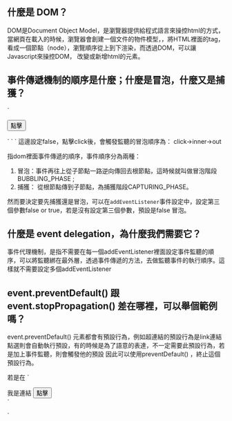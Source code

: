 ## 什麼是 DOM？
DOM是Document Object Model，是瀏覽器提供給程式語言來操控html的方式，當網頁在載入的時候，瀏覽器會創建一個文件的物件模型，，將HTML裡面的tag，看成一個節點（node），瀏覽順序從上到下渲染，而透過DOM，可以讓Javascript來操控DOM，
改變或新增html的元素。

## 事件傳遞機制的順序是什麼；什麼是冒泡，什麼又是捕獲？
  `
    <div class="out">
    <div class="inner">
        <button class="click">點擊</button>
    </div>
  </div>
 `
 `<script>
    addEven('.out');
    addEven('.inner');
    addEven('.click');
    function addEven(classname){
    document.querySelector(classname).addEventListener('click',function(){
    console.log(classname)
    },false)
}
    </script>
 `
 這邊設定false，點擊click後，會觸發監聽的冒泡順序為：
 click->inner->out

指dom裡面事件傳遞的順序，事件順序分為兩種：
1. 冒泡：事件再往上從子節點一路逆向傳回去根節點，這時候就叫做冒泡階段BUBBLING_PHASE ;
2. 捕獲： 從根節點傳到子節點，為捕獲階段CAPTURING_PHASE。

然而要決定要先捕獲還是冒泡，可以在`addEventListener`事件設定中，設定第三個參數false or true，若是沒有設定第三個參數，預設是false 冒泡。

## 什麼是 event delegation，為什麼我們需要它？
事件代理機制，是指不需要在每一個addEventListener裡面設定事件監聽的順序，可以將監聽綁在最外層，透過事件傳遞的方法，去做監聽事件的執行順序。這樣就不需要設定多個addEventListener

## event.preventDefault() 跟 event.stopPropagation() 差在哪裡，可以舉個範例嗎？
event.preventDefault()
元素都會有預設行為，例如超連結<a>的預設行為是link連結點選則會自動執行預設，有的時候是為了語意的表達，不一定需要此預設行為，若是加上事件監聽，則會觸發他的預設
因此可以使用preventDefault() ，終止這個預設行為。

若是在
`
  <div class="out">
    <div class="inner">
        <a>我是連結<a>
        <button class="click">點擊</button>
    </div>
  </div>
 `

 `
    <script>
    addEven('.out');
    addEven('.inner');
    addEven('.click');

    window.addEventListener('click',function(e){
    e.preventDefault();
        },true)

    function addEven(classname){
    document.querySelector(classname).addEventListener('click',function(){
    console.log(classname)
    },fasle)}
    </script>
  `

event.stopPropagation() 不想往上回報，在html裡面寫了三個div，分別為以下這樣在最內層的click下了 stopPropagation()就不會在其他地方觸發監聽。

 `
  <div class="out">
    <div class="inner">
        <button class="click">點擊</button>
    </div>
  </div>
 `
 `
    <script>
    addEven('.out');
    addEven('.inner');
    
    function addEven(classname){
    document.querySelector(classname).addEventListener('click',function(){
    console.log(classname)
    },fasle)}

    document.querySelector('.click').addEventListener('click',function(e){
    e.stopPropagation()
    console.log('click冒泡')
    },false)
     </script>
 `

 